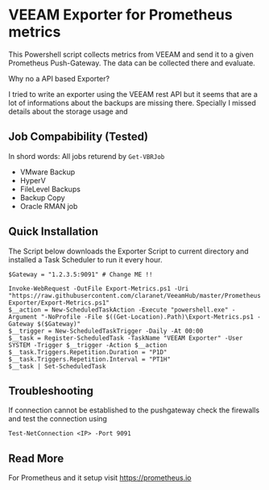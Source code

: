 # VEEAM Exporter for Prometheus metrics

This Powershell script collects metrics from VEEAM and send it to a given
Prometheus Push-Gateway. The data can be collected there and evaluate.

Why no a API based Exporter?

I tried to write an exporter using the VEEAM rest API but it seems that are a lot
of informations about the backups are missing there. Specially I missed details 
about the storage usage and 

## Job Compabibility (Tested)

In shord words: All jobs returend by `Get-VBRJob`

* VMware Backup
* HyperV
* FileLevel Backups
* Backup Copy
* Oracle RMAN job

## Quick Installation

The Script below downloads the Exporter Script to current directory
and installed a Task Scheduler to run it every hour.

```
$Gateway = "1.2.3.5:9091" # Change ME !!

Invoke-WebRequest -OutFile Export-Metrics.ps1 -Uri "https://raw.githubusercontent.com/claranet/VeeamHub/master/Prometheus Exporter/Export-Metrics.ps1"
$__action = New-ScheduledTaskAction -Execute "powershell.exe" -Argument "-NoProfile -File $((Get-Location).Path)\Export-Metrics.ps1 -Gateway $($Gateway)"
$__trigger = New-ScheduledTaskTrigger -Daily -At 00:00
$__task = Register-ScheduledTask -TaskName "VEEAM Exporter" -User SYSTEM -Trigger $__trigger -Action $__action
$__task.Triggers.Repetition.Duration = "P1D"
$__task.Triggers.Repetition.Interval = "PT1H"
$__task | Set-ScheduledTask
```

## Troubleshooting

If connection cannot be established to the pushgateway check the firewalls
and test the connection using 
```
Test-NetConnection <IP> -Port 9091
```

## Read More

For Prometheus and it setup visit https://prometheus.io
